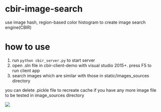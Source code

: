 # cbir-image-search
use image hash, region-based color histogram to create image search engine(CBIR)

# how to use
1. run `python cbir_server.py` to start server
2. open .sln file in cbir-client-demo with visual studio 2015+. press F5 to run client app
3. search images which are similar with those in static/images_sources directory

you can delete .pickle file to recreate cache if you have any more image file to be tested in image_sources directory

![](https://github.com/sherlockchou86/cbir-image-search/blob/master/demo.jpg)